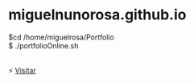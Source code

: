 # miguelnunorosa.github.io
$cd /home/miguelrosa/Portfolio<br>
$ ./portfolioOnline.sh<br>
<br>

⚡ [Visitar](https://github.com/miguelnunorosa/miguelnunorosa.github.io)